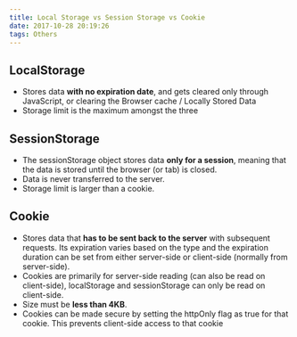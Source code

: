 ```yaml
---
title: Local Storage vs Session Storage vs Cookie
date: 2017-10-28 20:19:26
tags: Others
---
```

## LocalStorage

* Stores data **with no expiration date**, and gets cleared only through JavaScript, or clearing the Browser cache / Locally Stored Data
* Storage limit is the maximum amongst the three

## SessionStorage

* The sessionStorage object stores data **only for a session**, meaning that the data is stored until the browser (or tab) is closed.
* Data is never transferred to the server.
* Storage limit is larger than a cookie.

## Cookie
* Stores data that **has to be sent back to the server** with subsequent requests. Its expiration varies based on the type and the expiration duration can be set from either server-side or client-side (normally from server-side).
* Cookies are primarily for server-side reading (can also be read on client-side), localStorage and sessionStorage can only be read on client-side.
* Size must be **less than 4KB**.
* Cookies can be made secure by setting the httpOnly flag as true for that cookie. This prevents client-side access to that cookie